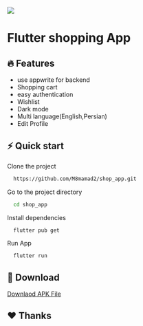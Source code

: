 

![](https://i.postimg.cc/JzjVFgZv/rsz-logoooo1.png)
# Flutter shopping App
 
 ## 🔥 Features

- use appwrite for backend
- Shopping cart
- easy authentication
- Wishlist
- Dark mode
- Multi language(English,Persian)
- Edit Profile


## ⚡ Quick start

Clone the project

```bash
  https://github.com/M8mamad2/shop_app.git
```

Go to the project directory

```bash
  cd shop_app
```

Install dependencies

```bash
  flutter pub get
```

Run App

```bash
  flutter run
```

## 🔽 Download

[Downlaod APK File](https://linktodocumentation)





## ❤️ Thanks
